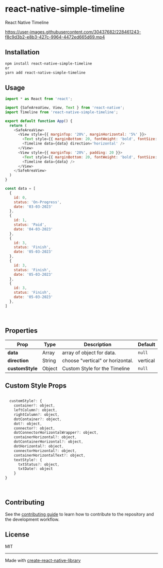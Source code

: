 # react-native-simple-timeline

React Native Timeline



https://user-images.githubusercontent.com/30437682/228461243-f8c9d3b2-e8b3-427c-9964-4472ed665d69.mp4



## Installation

```sh
npm install react-native-simple-timeline
or 
yarn add react-native-simple-timeline
```

## Usage

```js
import * as React from 'react';

import {SafeAreaView, View, Text } from 'react-native';
import Timeline from 'react-native-simple-timeline';

export default function App() {
  return (
    <SafeAreaView>
      <View style={{ marginTop: '20%', marginHorizontal: '5%' }}>
        <Text style={{ marginBottom: 20, fontWeight: 'bold', fontSize: 20 }}>Timeline Horizontal</Text>
        <Timeline data={data} direction='horizontal' />
      </View>
      <View style={{ marginTop: '20%', padding: 20 }}>
        <Text style={{ marginBottom: 20, fontWeight: 'bold', fontSize: 20 }}>Timeline Default</Text>
        <Timeline data={data} />
      </View>
    </SafeAreaView>
  )
}

const data = [
  {
    id: 0,
    status: 'On-Progress',
    date: '03-03-2023'
  },
  {
    id: 1,
    status: 'Paid',
    date: '04-03-2023'
  },
  {
    id: 3,
    status: 'Finish',
    date: '05-03-2023'
  },
  {
    id: 3,
    status: 'Finish',
    date: '05-03-2023'
  },
  {
    id: 3,
    status: 'Finish',
    date: '05-03-2023'
  },
]


```
<br/>

## Properties
| Prop              | Type  | Description | Default |
|---|---|---|---|
| <b>data</b>       | Array | array of object for data. | `null` |
| <b>direction</b>  | String| choose "vertical" or horizontal. | vertical |
| <b>customStyle</b> | Object| Custom Style for the Timeline | `null` |

## Custom Style Props

```js

  customStyle?: {
    container?: object,
    leftColumn?: object,
    rightColumn?: object,
    dotContainer?: object,
    dot?: object,
    connector?: object,
    dotConnectorHorizontalWrapper?: object,
    containerHorizontal?: object,
    dotContainerHorizontal?: object,
    dotHorizontal?: object,
    connectorHorizontal?: object,
    containerHorizontalText?: object,
    textStyle?: {
      txtStatus?: object,
      txtDate?: object
    }
}
```
<br/>

## Contributing

See the [contributing guide](CONTRIBUTING.md) to learn how to contribute to the repository and the development workflow.

## License

MIT

---

Made with [create-react-native-library](https://github.com/callstack/react-native-builder-bob)

